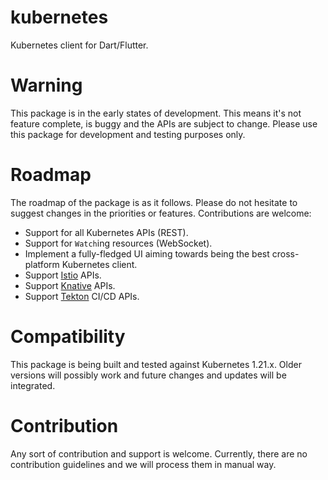 # kubernetes
Kubernetes client for Dart/Flutter.

# Warning
This package is in the early states of development. This means it's not feature complete, is buggy and the APIs are subject to change. Please use this package for development and testing purposes only.

# Roadmap
The roadmap of the package is as it follows. Please do not hesitate to suggest changes in the priorities or features. Contributions are welcome:

- Support for all Kubernetes APIs (REST).
- Support for `Watch`ing resources (WebSocket).
- Implement a fully-fledged UI aiming towards being the best cross-platform Kubernetes client.
- Support [Istio](https://istio.io) APIs.
- Support [Knative](https://knative.dev) APIs.
- Support [Tekton](https://tekton.dev/) CI/CD APIs.


# Compatibility
This package is being built and tested against Kubernetes 1.21.x. Older versions will possibly work and future changes and updates will be integrated.

# Contribution
Any sort of contribution and support is welcome. Currently, there are no contribution guidelines and we will process them in manual way.
